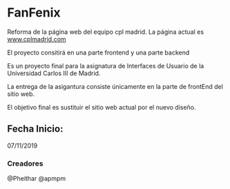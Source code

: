 # FanFenix
Reforma de la página web del equipo cpl madrid. La página actual es www.cplmadrid.com

El proyecto consitirá en una parte frontend y una parte backend

Es un proyecto final para la asignatura de Interfaces de Usuario de la Universidad Carlos III de Madrid.

La entrega de la asigantura consiste únicamente en la parte de frontEnd del sitio web.

El objetivo final es sustituir el sitio web actual por el nuevo diseño.

## Fecha Inicio:

07/11/2019

### Creadores
@Pheithar @apmpm
